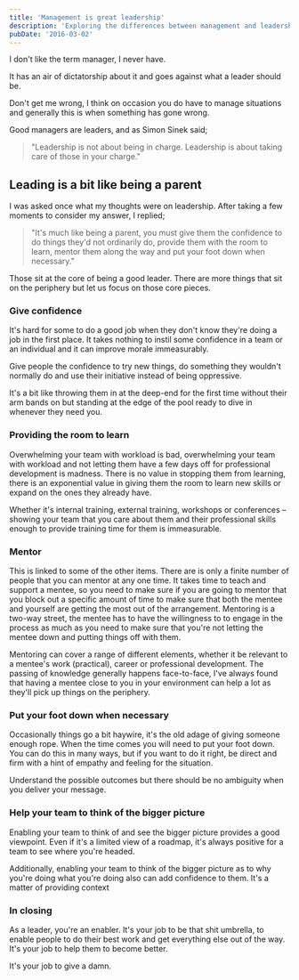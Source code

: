 ```yaml
---
title: 'Management is great leadership'
description: 'Exploring the differences between management and leadership, and how to be an effective leader'
pubDate: '2016-03-02'
---
```


I don't like the term manager, I never have.

It has an air of dictatorship about it and goes against what a leader should be.

Don't get me wrong, I think on occasion you do have to manage situations and generally this is when something has gone wrong.

Good managers are leaders, and as Simon Sinek said;

> "Leadership is not about being in charge. Leadership is about taking care of those in your charge."

## Leading is a bit like being a parent

I was asked once what my thoughts were on leadership. After taking a few moments to consider my answer, I replied;

> "It's much like being a parent, you must give them the confidence to do things they'd not ordinarily do, provide them with the room to learn, mentor them along the way and put your foot down when necessary."

Those sit at the core of being a good leader. There are more things that sit on the periphery but let us focus on those core pieces.

### Give confidence

It's hard for some to do a good job when they don't know they're doing a job in the first place. It takes nothing to instil some confidence in a team or an individual and it can improve morale immeasurably.

Give people the confidence to try new things, do something they wouldn't normally do and use their initiative instead of being oppressive.

It's a bit like throwing them in at the deep-end for the first time without their arm bands on but standing at the edge of the pool ready to dive in whenever they need you.

### Providing the room to learn

Overwhelming your team with workload is bad, overwhelming your team with workload and not letting them have a few days off for professional development is madness. There is no value in stopping them from learning, there is an exponential value in giving them the room to learn new skills or expand on the ones they already have.

Whether it's internal training, external training, workshops or conferences – showing your team that you care about them and their professional skills enough to provide training time for them is immeasurable.

### Mentor

This is linked to some of the other items. There are is only a finite number of people that you can mentor at any one time. It takes time to teach and support a mentee, so you need to make sure if you are going to mentor that you block out a specific amount of time to make sure that both the mentee and yourself are getting the most out of the arrangement. Mentoring is a two-way street, the mentee has to have the willingness to to engage in the process as much as you need to make sure that you're not letting the mentee down and putting things off with them.

Mentoring can cover a range of different elements, whether it be relevant to a mentee's work (practical), career or professional development. The passing of knowledge generally happens face-to-face, I've always found that having a mentee close to you in your environment can help a lot as they'll pick up things on the periphery.

### Put your foot down when necessary

Occasionally things go a bit haywire, it's the old adage of giving someone enough rope. When the time comes you will need to put your foot down. You can do this in many ways, but if you want to do it right, be direct and firm with a hint of empathy and feeling for the situation.

Understand the possible outcomes but there should be no ambiguity when you deliver your message.

### Help your team to think of the bigger picture

Enabling your team to think of and see the bigger picture provides a good viewpoint. Even if it's a limited view of a roadmap, it's always positive for a team to see where you're headed.

Additionally, enabling your team to think of the bigger picture as to why you're doing what you're doing also can add confidence to them. It's a matter of providing context

### In closing

As a leader, you're an enabler. It's your job to be that shit umbrella, to enable people to do their best work and get everything else out of the way. It's your job to help them to become better.

It's your job to give a damn.